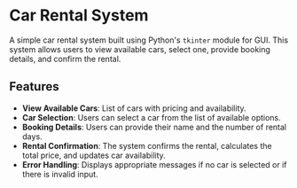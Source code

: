 # Car Rental System

A simple car rental system built using Python's `tkinter` module for GUI. This system allows users to view available cars, select one, provide booking details, and confirm the rental.

## Features

- **View Available Cars**: List of cars with pricing and availability.
- **Car Selection**: Users can select a car from the list of available options.
- **Booking Details**: Users can provide their name and the number of rental days.
- **Rental Confirmation**: The system confirms the rental, calculates the total price, and updates car availability.
- **Error Handling**: Displays appropriate messages if no car is selected or if there is invalid input.

